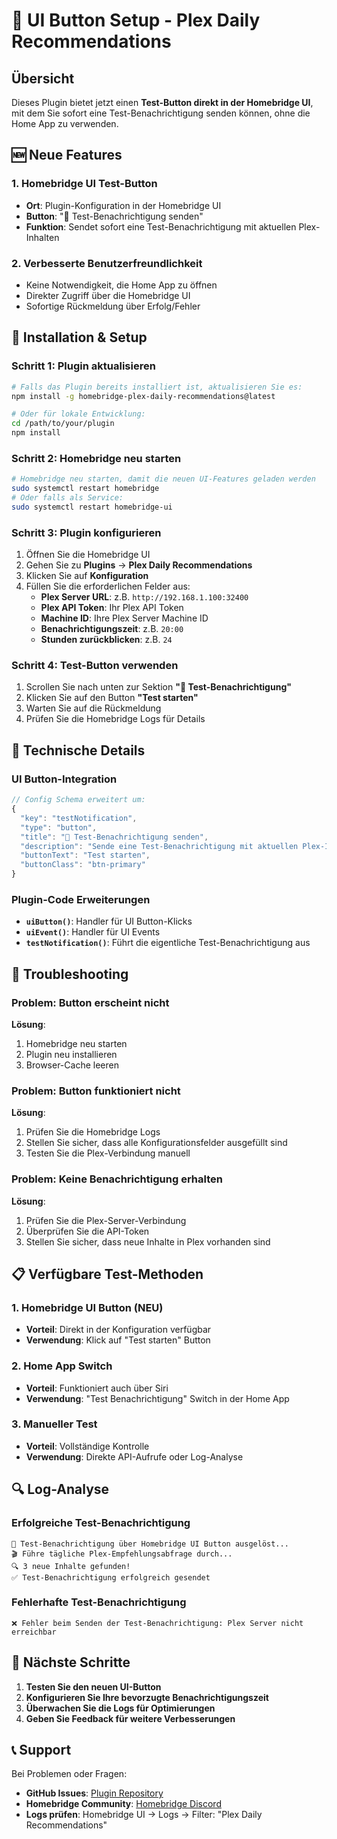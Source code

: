 # 🧪 UI Button Setup - Plex Daily Recommendations

## Übersicht

Dieses Plugin bietet jetzt einen **Test-Button direkt in der Homebridge UI**, mit dem Sie sofort eine Test-Benachrichtigung senden können, ohne die Home App zu verwenden.

## 🆕 Neue Features

### 1. Homebridge UI Test-Button
- **Ort**: Plugin-Konfiguration in der Homebridge UI
- **Button**: "🧪 Test-Benachrichtigung senden"
- **Funktion**: Sendet sofort eine Test-Benachrichtigung mit aktuellen Plex-Inhalten

### 2. Verbesserte Benutzerfreundlichkeit
- Keine Notwendigkeit, die Home App zu öffnen
- Direkter Zugriff über die Homebridge UI
- Sofortige Rückmeldung über Erfolg/Fehler

## 🚀 Installation & Setup

### Schritt 1: Plugin aktualisieren
```bash
# Falls das Plugin bereits installiert ist, aktualisieren Sie es:
npm install -g homebridge-plex-daily-recommendations@latest

# Oder für lokale Entwicklung:
cd /path/to/your/plugin
npm install
```

### Schritt 2: Homebridge neu starten
```bash
# Homebridge neu starten, damit die neuen UI-Features geladen werden
sudo systemctl restart homebridge
# Oder falls als Service:
sudo systemctl restart homebridge-ui
```

### Schritt 3: Plugin konfigurieren
1. Öffnen Sie die Homebridge UI
2. Gehen Sie zu **Plugins** → **Plex Daily Recommendations**
3. Klicken Sie auf **Konfiguration**
4. Füllen Sie die erforderlichen Felder aus:
   - **Plex Server URL**: z.B. `http://192.168.1.100:32400`
   - **Plex API Token**: Ihr Plex API Token
   - **Machine ID**: Ihre Plex Server Machine ID
   - **Benachrichtigungszeit**: z.B. `20:00`
   - **Stunden zurückblicken**: z.B. `24`

### Schritt 4: Test-Button verwenden
1. Scrollen Sie nach unten zur Sektion **"🧪 Test-Benachrichtigung"**
2. Klicken Sie auf den Button **"Test starten"**
3. Warten Sie auf die Rückmeldung
4. Prüfen Sie die Homebridge Logs für Details

## 🔧 Technische Details

### UI Button-Integration
```javascript
// Config Schema erweitert um:
{
  "key": "testNotification",
  "type": "button",
  "title": "🧪 Test-Benachrichtigung senden",
  "description": "Sende eine Test-Benachrichtigung mit aktuellen Plex-Inhalten",
  "buttonText": "Test starten",
  "buttonClass": "btn-primary"
}
```

### Plugin-Code Erweiterungen
- **`uiButton()`**: Handler für UI Button-Klicks
- **`uiEvent()`**: Handler für UI Events
- **`testNotification()`**: Führt die eigentliche Test-Benachrichtigung aus

## 🐛 Troubleshooting

### Problem: Button erscheint nicht
**Lösung**: 
1. Homebridge neu starten
2. Plugin neu installieren
3. Browser-Cache leeren

### Problem: Button funktioniert nicht
**Lösung**:
1. Prüfen Sie die Homebridge Logs
2. Stellen Sie sicher, dass alle Konfigurationsfelder ausgefüllt sind
3. Testen Sie die Plex-Verbindung manuell

### Problem: Keine Benachrichtigung erhalten
**Lösung**:
1. Prüfen Sie die Plex-Server-Verbindung
2. Überprüfen Sie die API-Token
3. Stellen Sie sicher, dass neue Inhalte in Plex vorhanden sind

## 📋 Verfügbare Test-Methoden

### 1. Homebridge UI Button (NEU)
- **Vorteil**: Direkt in der Konfiguration verfügbar
- **Verwendung**: Klick auf "Test starten" Button

### 2. Home App Switch
- **Vorteil**: Funktioniert auch über Siri
- **Verwendung**: "Test Benachrichtigung" Switch in der Home App

### 3. Manueller Test
- **Vorteil**: Vollständige Kontrolle
- **Verwendung**: Direkte API-Aufrufe oder Log-Analyse

## 🔍 Log-Analyse

### Erfolgreiche Test-Benachrichtigung
```
🧪 Test-Benachrichtigung über Homebridge UI Button ausgelöst...
🎬 Führe tägliche Plex-Empfehlungsabfrage durch...
🔍 3 neue Inhalte gefunden!
✅ Test-Benachrichtigung erfolgreich gesendet
```

### Fehlerhafte Test-Benachrichtigung
```
❌ Fehler beim Senden der Test-Benachrichtigung: Plex Server nicht erreichbar
```

## 🎯 Nächste Schritte

1. **Testen Sie den neuen UI-Button**
2. **Konfigurieren Sie Ihre bevorzugte Benachrichtigungszeit**
3. **Überwachen Sie die Logs für Optimierungen**
4. **Geben Sie Feedback für weitere Verbesserungen**

## 📞 Support

Bei Problemen oder Fragen:
- **GitHub Issues**: [Plugin Repository](https://github.com/chr-braun/homebridge-plex-daily-recommendations)
- **Homebridge Community**: [Homebridge Discord](https://discord.gg/homebridge)
- **Logs prüfen**: Homebridge UI → Logs → Filter: "Plex Daily Recommendations"
